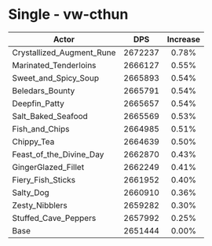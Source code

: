 # Single - vw-cthun
| Actor | DPS | Increase |
|---|:---:|:---:|
|Crystallized_Augment_Rune|2672237|0.78%|
|Marinated_Tenderloins|2666127|0.55%|
|Sweet_and_Spicy_Soup|2665893|0.54%|
|Beledars_Bounty|2665791|0.54%|
|Deepfin_Patty|2665657|0.54%|
|Salt_Baked_Seafood|2665569|0.53%|
|Fish_and_Chips|2664985|0.51%|
|Chippy_Tea|2664639|0.50%|
|Feast_of_the_Divine_Day|2662870|0.43%|
|GingerGlazed_Fillet|2662249|0.41%|
|Fiery_Fish_Sticks|2661952|0.40%|
|Salty_Dog|2660910|0.36%|
|Zesty_Nibblers|2659282|0.30%|
|Stuffed_Cave_Peppers|2657992|0.25%|
|Base|2651444|0.00%|
